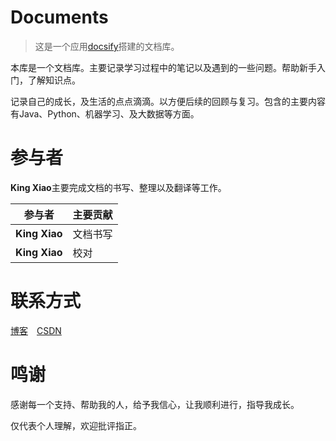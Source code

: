 # Documents

> 这是一个应用[docsify](https://docsify.js.org)搭建的文档库。

本库是一个文档库。主要记录学习过程中的笔记以及遇到的一些问题。帮助新手入门，了解知识点。

记录自己的成长，及生活的点点滴滴。以方便后续的回顾与复习。包含的主要内容有Java、Python、机器学习、及大数据等方面。

# 参与者

**King Xiao**主要完成文档的书写、整理以及翻译等工作。

| 参与者        | 主要贡献 |
| ------------- | -------- |
| **King Xiao** | 文档书写 |
| **King Xiao** | 校对     |

# 联系方式

[博客](http://xx139.ltd/bloga)&emsp;[CSDN](https://blog.csdn.net/xiaoxing139)

# 鸣谢

感谢每一个支持、帮助我的人，给予我信心，让我顺利进行，指导我成长。

仅代表个人理解，欢迎批评指正。